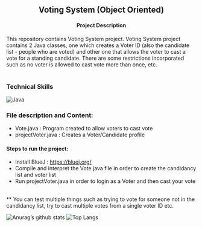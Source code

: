 <h2 align='center'><b> Voting System (Object Oriented) </b></h2>
<h4 align='center'> Project Description </h4> 
This repository contains Voting System project. Voting System project contains 2 Java classes, one which creates a Voter ID (also the candidate list - people who are voted) and other one that allows the voter to cast a vote for a standing candidate. There are some restrictions incorporated such as no voter is allowed to cast vote more than once, etc.  <br><br>

### Technical Skills 
![Java](https://img.shields.io/badge/java-%23ED8B00.svg?style=for-the-badge&logo=java&logoColor=white)

### File description and Content:
* Vote.java : Program created to allow voters to cast vote
* projectVoter.java : Creates a Voter/Candidate profile

#### Steps to run the  project:
- Install BlueJ : https://bluej.org/
- Compile and interpret the Vote.java file in order to create the candidancy list and voter list
- Run projectVoter.java in order to login as a Voter and then cast your vote
<br>
** You can test multiple things such as trying to vote for someone not in the candidancy list, try to cast multiple votes from a single voter ID etc.
        
![Anurag’s github stats](https://github-readme-stats.vercel.app/api?username=Anshumaan-Chauhan02)
![Top Langs](https://github-readme-stats.vercel.app/api/top-langs/?username=Anshumaan-Chauhan02&layout=compact)
